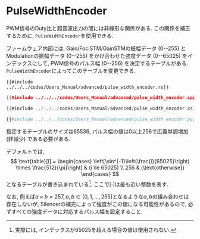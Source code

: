 # PulseWidthEncoder

PWM信号のDuty比と超音波出力の間には非線形な関係がある. 
この関係を補正するために, `PulseWidthEncoder`を使用できる.

ファームウェア内部には, Gain/FociSTM/GainSTMの振幅データ ($0$--$255$) とModulationの振幅データ ($0$--$255$) をかけ合わせた強度データ ($0$--$65025$) をインデックスにして, PWM信号のパルス幅 ($0$--$256$) を決定するテーブルがある.
`PulseWidthEncoder`によってこのテーブルを変更できる.

```rust,edition2021
{{#include ../../../codes/Users_Manual/advanced/pulse_width_encoder.rs}}
```

```cpp
{{#include ../../../codes/Users_Manual/advanced/pulse_width_encoder.cpp}}
```

```cs
{{#include ../../../codes/Users_Manual/advanced/pulse_width_encoder.cs}}
```

```python
{{#include ../../../codes/Users_Manual/advanced/pulse_width_encoder.py}}
```

指定するテーブルのサイズは$65536$, パルス幅の値は$0$以上$256$で広義単調増加 (非減少) である必要がある.

デフォルトでは,
$$
    \text{table}[i] = \begin{cases}
        \left[\sin^{-1}\left(\frac{i}{65025}\right) \times \frac{512}{\pi}\right] & (i \le 65025) \\
        256 & (\text{otherwise})
               \end{cases}
$$
となるテーブルが書き込まれている[^1]. ここで$[\cdot]$は最も近い整数を表す.

なお, 例えば$a\times b = 257, a,b \in [0,1, ..., 255]$となるような$a,b$の組み合わせは存在しないが, Silencerの補完によって強度がこの値になる可能性があるので, 必ずすべての強度データに対応するパルス幅を設定すること.

[^1]: 実際には, インデックスが$65025$を超える場合の値は使用されない.
